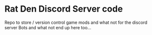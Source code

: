 # Rat Den Discord Server code
Repo to store / version control game mods and what not for the discord server
Bots and what not end up here too...

